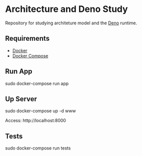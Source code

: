 # Architecture and Deno Study

Repository for studying architeture model and the [Deno](https://deno.land/) runtime.

## Requirements
- [Docker](https://docs.docker.com/install/)
- [Docker Compose](https://docs.docker.com/compose/install/)

## Run App
sudo docker-compose run app

## Up Server
sudo docker-compose up -d www

Access: http://localhost:8000

## Tests
sudo docker-compose run tests
